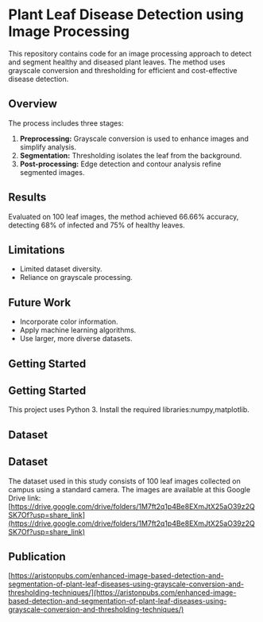 # Plant Leaf Disease Detection using Image Processing

This repository contains code for an image processing approach to detect and segment healthy and diseased plant leaves.  The method uses grayscale conversion and thresholding for efficient and cost-effective disease detection.

## Overview

The process includes three stages:

1. **Preprocessing:** Grayscale conversion is used to enhance images and simplify analysis.
2. **Segmentation:** Thresholding isolates the leaf from the background.
3. **Post-processing:** Edge detection and contour analysis refine segmented images.

## Results

Evaluated on 100 leaf images, the method achieved 66.66% accuracy, detecting 68% of infected and 75% of healthy leaves.

## Limitations

* Limited dataset diversity.
* Reliance on grayscale processing.

## Future Work

* Incorporate color information.
* Apply machine learning algorithms.
* Use larger, more diverse datasets.

## Getting Started

## Getting Started

This project uses Python 3.  Install the required libraries:numpy,matplotlib.

## Dataset

## Dataset

The dataset used in this study consists of 100 leaf images collected on campus using a standard camera.  The images are available at this Google Drive link: [https://drive.google.com/drive/folders/1M7ft2q1p4Be8EXmJtX25aO39z2QSK7Of?usp=share_link](https://drive.google.com/drive/folders/1M7ft2q1p4Be8EXmJtX25aO39z2QSK7Of?usp=share_link)

## Publication

[https://aristonpubs.com/enhanced-image-based-detection-and-segmentation-of-plant-leaf-diseases-using-grayscale-conversion-and-thresholding-techniques/](https://aristonpubs.com/enhanced-image-based-detection-and-segmentation-of-plant-leaf-diseases-using-grayscale-conversion-and-thresholding-techniques/)

